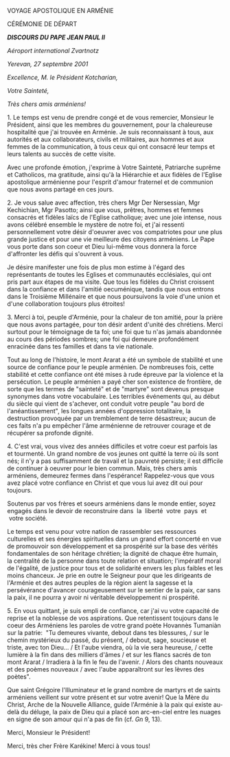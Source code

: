 VOYAGE APOSTOLIQUE EN ARMÉNIE

CÉRÉMONIE DE DÉPART

***DISCOURS DU PAPE JEAN PAUL II***

*Aéroport international Zvartnotz*

*Yerevan, 27 septembre 2001*

*Excellence, M. le Président Kotcharian,*

*Votre Sainteté,*

*Très chers amis arméniens!*

1. Le temps est venu de prendre congé et de vous remercier, Monsieur le Président, ainsi que les membres du gouvernement, pour la chaleureuse hospitalité que j'ai trouvée en Arménie. Je suis reconnaissant à tous, aux autorités et aux collaborateurs, civils et militaires, aux hommes et aux femmes de la communication, à tous ceux qui ont consacré leur temps et leurs talents au succès de cette visite.

Avec une profonde émotion, j'exprime à Votre Sainteté, Patriarche suprême et Catholicos, ma gratitude, ainsi qu'à la Hiérarchie et aux fidèles de l'Eglise apostolique arménienne pour l'esprit d'amour fraternel et de communion que nous avons partagé en ces jours.

2. Je vous salue avec affection, très chers Mgr Der Nersessian, Mgr Kechichian, Mgr Pasotto; ainsi que vous, prêtres, hommes et femmes consacrés et fidèles laïcs de l'Eglise catholique; avec une joie intense, nous avons célébré ensemble le mystère de notre foi, et j'ai ressenti personnellement votre désir d'oeuvrer avec vos compatriotes pour une plus grande justice et pour une vie meilleure des citoyens arméniens. Le Pape vous porte dans son coeur et Dieu lui-même vous donnera la force d'affronter les défis qui s'ouvrent à vous.

Je désire manifester une fois de plus mon estime à l'égard des représentants de toutes les Eglises et communautés ecclésiales, qui ont pris part aux étapes de ma visite. Que tous les fidèles du Christ croissent dans la confiance et dans l'amitié oecuménique, tandis que nous entrons dans le Troisième Millénaire et que nous poursuivons la voie d'une union et d'une collaboration toujours plus étroites!

3. Merci à toi, peuple d'Arménie, pour la chaleur de ton amitié, pour la prière que nous avons partagée, pour ton désir ardent d'unité des chrétiens. Merci surtout pour le témoignage de ta foi; une foi que tu n'as jamais abandonnée au cours des périodes sombres; une foi qui demeure profondément enracinée dans tes familles et dans ta vie nationale.

Tout au long de l'histoire, le mont Ararat a été un symbole de stabilité et une source de confiance pour le peuple arménien. De nombreuses fois, cette stabilité et cette confiance ont été mises à rude épreuve par la violence et la persécution. Le peuple arménien a payé cher son existence de frontière, de sorte que les termes de "sainteté" et de "martyre" sont devenus presque synonymes dans votre vocabulaire. Les terribles événements qui, au début du siècle qui vient de s'achever, ont conduit votre peuple "au bord de l'anéantissement", les longues années d'oppression totalitaire, la destruction provoquée par un tremblement de terre désastreux; aucun de ces faits n'a pu empêcher l'âme arménienne de retrouver courage et de récupérer sa profonde dignité.

4. C'est vrai, vous vivez des années difficiles et votre coeur est parfois las et tourmenté. Un grand nombre de vos jeunes ont quitté la terre où ils sont nés; il n'y a pas suffisamment de travail et la pauvreté persiste; il est difficile de continuer à oeuvrer pour le bien commun. Mais, très chers amis arméniens, demeurez fermes dans l'espérance! Rappelez-vous que vous avez placé votre confiance en Christ et que vous lui avez dit oui pour toujours.

Soutenus par vos frères et soeurs arméniens dans le monde entier, soyez engagés dans le devoir de reconstruire dans  la  liberté  votre  pays  et  votre société.

Le temps est venu pour votre nation de rassembler ses ressources culturelles et ses énergies spirituelles dans un grand effort concerté en vue de promouvoir son développement et sa prospérité sur la base des vérités fondamentales de son héritage chrétien; la dignité de chaque être humain, la centralité de la personne dans toute relation et situation; l'impératif moral de l'égalité, de justice pour tous et de solidarité envers les plus faibles et les moins chanceux. Je prie en outre le Seigneur pour que les dirigeants de l'Arménie et des autres peuples de la région aient la sagesse et la persévérance d'avancer courageusement sur le sentier de la paix, car sans la paix, il ne pourra y avoir ni véritable développement ni prospérité.

5. En vous quittant, je suis empli de confiance, car j'ai vu votre capacité de reprise et la noblesse de vos aspirations. Que retentissent toujours dans le coeur des Arméniens les paroles de votre grand poète Hovannès Tumaniàn sur la patrie:  "Tu demeures vivante, debout dans tes blessures, / sur le chemin mystérieux du passé, du présent, / debout, sage, soucieuse et triste, avec ton Dieu... / Et l'aube viendra, où la vie sera heureuse, / cette lumière à la fin dans des milliers d'âmes / et sur les flancs sacrés de ton mont Ararat / Irradiera à la fin le feu de l'avenir. / Alors des chants nouveaux et des poèmes nouveaux / avec l'aube apparaîtront sur les lèvres des poètes".

Que saint Grégoire l'Illuminateur et le grand nombre de martyrs et de saints arméniens veillent sur votre présent et sur votre avenir! Que la Mère du Christ, Arche de la Nouvelle Alliance, guide l'Arménie à la paix qui existe au-delà du déluge, la paix de Dieu qui a placé son arc-en-ciel entre les nuages en signe de son amour qui n'a pas de fin (cf. *Gn* 9, 13).

Merci, Monsieur le Président!

Merci, très cher Frère Karékine! Merci à vous tous!